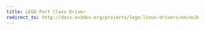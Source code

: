 ```yaml
---
title: LEGO Port Class Driver
redirect_to: http://docs.ev3dev.org/projects/lego-linux-drivers/en/ev3dev-jessie/ports.html#the-lego-port-subsystem
---
```

